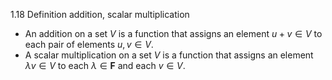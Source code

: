 1.18 Definition addition, scalar multiplication
- An addition on a set $V$ is a function that assigns an element $u+v \in V$ to each pair of elements $u, v \in V$.
- A scalar multiplication on a set $V$ is a function that assigns an element $\lambda v \in V$ to each $\lambda \in \mathbf{F}$ and each $v \in V$.
